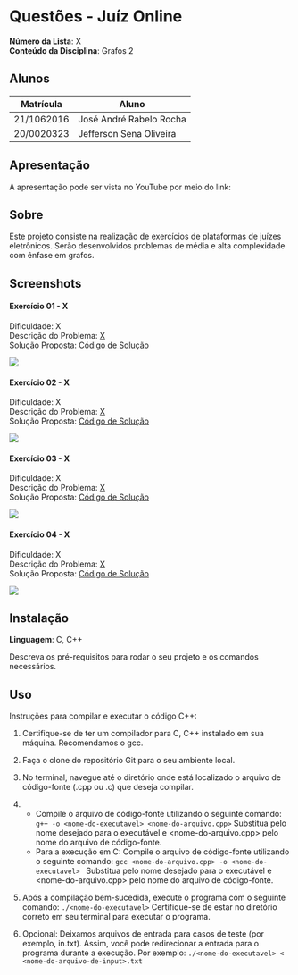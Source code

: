 # Questões - Juíz Online

**Número da Lista**: X<br>
**Conteúdo da Disciplina**: Grafos 2<br>

## Alunos

| Matrícula  | Aluno                               |
| ---------- | ----------------------------------- |
| 21/1062016 | José André Rabelo Rocha |
| 20/0020323 | Jefferson Sena Oliveira         |

## Apresentação
A apresentação pode ser vista no YouTube por meio do link: 

## Sobre

Este projeto consiste na realização de exercícios de plataformas de juízes eletrônicos. Serão desenvolvidos problemas de média e alta
complexidade com ênfase em grafos. 

## Screenshots

#### Exercício 01 - X

Dificuldade: X <br>
Descrição do Problema: [X](Y)<br>
Solução Proposta: [Código de Solução]() 

![](assets/)

#### Exercício 02 - X

Dificuldade: X <br>
Descrição do Problema: [X](Y)<br>
Solução Proposta: [Código de Solução]() 

![](assets/)

#### Exercício 03 - X

Dificuldade: X <br>
Descrição do Problema: [X](Y)<br>
Solução Proposta: [Código de Solução]() 

![](assets/)

#### Exercício 04 - X

Dificuldade: X <br>
Descrição do Problema: [X](Y)<br>
Solução Proposta: [Código de Solução]() 

![](assets/)

## Instalação

**Linguagem**: C, C++<br>
<!-- **Framework**: (caso exista)<br> -->
Descreva os pré-requisitos para rodar o seu projeto e os comandos necessários.

## Uso

Instruções para compilar e executar o código C++:

1. Certifique-se de ter um compilador para C, C++ instalado em sua máquina. Recomendamos o gcc.

2. Faça o clone do repositório Git para o seu ambiente local.

3. No terminal, navegue até o diretório onde está localizado o arquivo de código-fonte (.cpp ou .c) que deseja compilar.

4. - Compile o arquivo de código-fonte utilizando o seguinte comando:
```g++ -o <nome-do-executavel> <nome-do-arquivo.cpp>```
Substitua <nome-do-executavel> pelo nome desejado para o executável e <nome-do-arquivo.cpp> pelo nome do arquivo de código-fonte.
    - Para a execução em C: Compile o arquivo de código-fonte utilizando o seguinte comando:
```gcc <nome-do-arquivo.cpp> -o <nome-do-executavel> ```
Substitua <nome-do-executavel> pelo nome desejado para o executável e <nome-do-arquivo.cpp> pelo nome do arquivo de código-fonte.

5. Após a compilação bem-sucedida, execute o programa com o seguinte comando:
```./<nome-do-executavel>```
Certifique-se de estar no diretório correto em seu terminal para executar o programa.

6. Opcional: Deixamos arquivos de entrada para casos de teste (por exemplo, in.txt). Assim, você pode redirecionar a entrada para o programa durante a execução. Por exemplo:
```./<nome-do-executavel> < <nome-do-arquivo-de-input>.txt```

<!--## Outros

Quaisquer outras informações sobre seu projeto podem ser descritas abaixo.

-->
